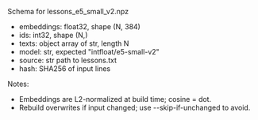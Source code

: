 Schema for lessons_e5_small_v2.npz

- embeddings: float32, shape (N, 384)
- ids: int32, shape (N,)
- texts: object array of str, length N
- model: str, expected "intfloat/e5-small-v2"
- source: str path to lessons.txt
- hash: SHA256 of input lines

Notes:
- Embeddings are L2-normalized at build time; cosine = dot.
- Rebuild overwrites if input changed; use --skip-if-unchanged to avoid.




